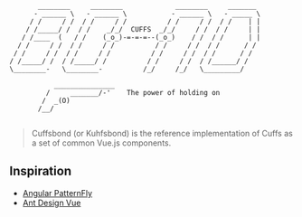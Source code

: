 ```
       ________     ________             ________     _______
      - ______ \   - ______ \           - ______ \   - _____ \
     / /     / /  / /     / /          / /     / /  / /    | |
    / /_____/ /  / /    _/_/  CUFFS  _/_/     / /  / /     | |
   / /____  (   / /    (_o_)-=-=-=--(_o_)    / /  / /      | |
  / /     / /  / /     / /          / /     / /  / /      / /
 / /     / /  / /     / /          / /     / /  / /      / /
/ /_____/ /  / /_____/ /          / /     / /  / /______/ /
\________-   \________-          /_/     /_/   \_________/

           _______________                                
         /     _______/-'    The power of holding on
        /  _(O)                               
       /__/      
 
```
> Cuffsbond (or Kuhfsbond) is the reference implementation of Cuffs as a set of common Vue.js components.

## Inspiration

- [Angular PatternFly](https://github.com/patternfly/angular-patternfly)
- [Ant Design Vue](http://okoala.github.io/vue-antd/#!/components)
